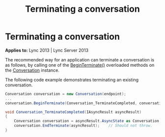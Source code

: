 ﻿---
title: Terminating a conversation
TOCTitle: Terminating a conversation
ms:assetid: b39542d7-92a7-413c-9db4-665e63376541
ms:mtpsurl: https://msdn.microsoft.com/en-us/library/Dn465982(v=office.15)
ms:contentKeyID: 57102778
ms.date: 07/25/2014
mtps_version: v=office.15
dev_langs:
- csharp
---

# Terminating a conversation


**Applies to:** Lync 2013 | Lync Server 2013

The recommended way for an application can terminate a conversation is as follows, by calling one of the [BeginTerminate()](https://msdn.microsoft.com/en-us/library/hh349607\(v=office.15\)) overloaded methods on the [Conversation](https://msdn.microsoft.com/en-us/library/hh349224\(v=office.15\)) instance.

The following code example demonstrates terminating an existing conversation.

``` csharp
Conversation conversation = new Conversation(endpoint);
...
conversation.BeginTerminate(Conversation_TerminateCompleted, conversation);

void Conversation_TerminateCompleted(IAsyncResult asyncResult)
{
    Conversation conversation = asyncResult.AsyncState as Conversation;
    conversation.EndTerminate(asyncResult);    // Should not throw.
}
```

